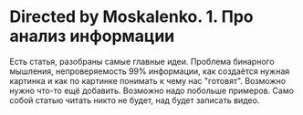 # Directed by Moskalenko. 1. Про анализ информации

Есть статья, разобраны самые главные идеи.
Проблема бинарного мышления, непроверяемость 99% информации, как создаётся нужная картинка и
как по картинке понимать к чему нас "готовят". Возможно нужно что-то ещё добавить.
Возможно надо побольше примеров. Само собой статью читать никто не будет, над будет записать
видео.
